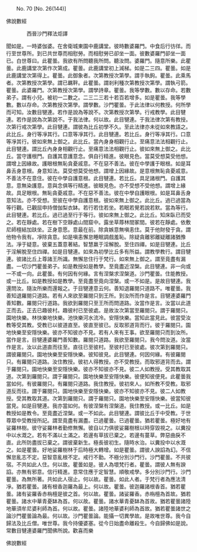 ﻿　　No. 70 [No. 26(144)]

佛說數經

　　　　西晉沙門釋法炬譯


聞如是。一時婆伽婆。在舍衛城東園中鹿講堂。彼時數婆羅門。中食后行彷徉。而行至世尊所。到已共世尊而相慰勞。而相慰勞已卻坐一面。彼數婆羅門卻坐一面已。白世尊曰。此瞿曇。我欲有所問聽我所問。聽汝問。婆羅門。隨意所樂。此瞿曇。此鹿講堂次第作次第成。瞿曇。此鹿講堂初上減梯。如是二三四。瞿曇。如是此鹿講堂次第得上。瞿曇。此御象者。次第教授次第學。謂手執鉤。瞿曇。此乘馬者。次第教授次第學。謂已羈靽。此瞿曇。謂剎利種次第教授次第學。謂執弓箭。瞿曇。此婆羅門。次第教授次第學。謂學詩章。瞿曇。我等學數。數以存命。若數弟子。謂有小兒。被初一二數之。二三二三若十若百若增多。如是瞿曇。我等學數。數以存命。次第教授次第學。謂學數。沙門瞿曇。于此法律以何教授。何所學而可知。汝數目犍連。若作是說為等說不。次第教授次第學。行戒教學。此目犍連。若作是說為次第說不。于我法律。何以故。此目犍連。于我法律次第有教授。次第行戒次第學。此目犍連。謂彼為比丘初學不久。至此法律亦未從如來教語之。此比丘。身行等凈其行。口意等凈其行。此目犍連。若比丘。身行等凈其行。口意等凈其行。彼如來無上御之。此比丘。當內身身相觀行止。至痛意法法相觀行止。此目犍連。謂比丘內身身相觀行止。至痛意法法相觀行止。彼如來無上御之。此比丘。當守護根門。自護其意護意念。俱自行精進。彼眼見色。當莫受想莫受他想。謂增上因緣故。護眼根無恥貪憂戚意。不在惡不善法。彼在中學護于眼根。如是耳鼻舌身意根。身意知法。莫受想莫受他想。謂增上因緣故。是意根無恥貪憂戚意。不善法不在意住。彼在中學自護意根。此目犍連。若比丘。具足諸根門。自護其意。意無染護意。意與念俱等行精進。彼眼見色。亦不受想不受他想。謂增上緣故。具足眼根。無恥貪憂戚意。不在惡不善法。彼在中學自護眼根。如是耳鼻舌身意知法。亦不受想。至彼在中學自護意根。彼如來無上御之。此比丘。過已過當為等行觀。已觀屈申持僧伽梨衣缽。若行若住若坐。若眠若覺若說若默。當為等行。此目犍連。若比丘。過已過至行于等行。彼如來無上御之。此比丘。知床臥已而受之。若在靜處。若在樹下空靜處山間窟中。露坐草蓐林間冢間。彼若在靜處。依敷尼師檀結加趺坐。正身意愿。意最在前。除貪嫉意無嗔恚住。莫于他財發于貪。謂他物令我有。凈除貪意。如是嗔恚懈怠睡眠調戲羞恥。除疑貪離邪離疑離諸猶豫法。凈于疑意。彼棄五蓋意著結。智慧羸于淫解脫。至住四禪。如是目犍連。比丘于淫解脫至住四禪。如是目犍連。如來為初學比丘多有所益。謂教學教行。謂目犍連。彼諸比丘上尊諸王所識。無懈怠住行于梵行。如來無上御之。謂至竟盡有漏盡。一切沙門瞿曇弟子。如是教授如是教學。至竟盡近涅槃。此目犍連。非一向或一不或一向。此瞿曇。有何因有何緣。言有涅槃求涅槃道。沙門瞿曇。住能教授。或一比丘。如是教授如是教學。至竟盡至竟向涅槃。或一不如是。是故目犍連。我還問汝。隨汝所樂而還報之。于目犍連意云何。善知退羅閱只道路不。唯瞿曇。我善知退羅閱只道路。若有人來欲至羅閱只到王所。到汝所而作是言。目犍連婆羅門善知數。羅閱只行道路。我欲到羅閱只至王所而問道路。汝當作是言。汝當以此道正而去。正去已趣彼村。趣彼村已至彼處。是故汝次第當至羅閱只。謂于羅閱只。園地快樂。林快樂地快樂。池快樂河水流冷。安隱快樂。當知此當見此。彼當受汝教等受其教。受教已以彼道直至。彼直至彼已。反取邪道背而行。彼于羅閱只。園地快樂至安隱快樂。彼亦不知彼亦不見。若有人來有王事。欲至羅閱只而到汝所。當作是言。目犍連婆羅門善知數。羅閱只道路。我欲至羅閱只。我今問汝道。汝當作是言。汝以此道直而往至。直往已至彼村。至彼村已至彼處。彼次第到羅閱只。謂彼羅閱只。園地快樂至安隱快樂。彼知彼見。此目犍連。何因何緣。有彼羅閱只。有羅閱只道路。汝住教授。彼初人得教授。亦不受教授。而取邪道背而去。謂于羅閱只。園地快樂至安隱快樂。彼亦不知彼亦不見。彼二人如教授。受其教取其道。次第到羅閱只。謂于羅閱只。園地快樂至安隱快樂。彼便知彼便見。此瞿曇我當如何。有彼羅閱只。有羅閱只道路。我住教授。彼初來人。如所教不受教。取邪道反而往。謂于羅閱只。園地快樂至安隱快樂。彼亦不知彼亦不見。彼二人如教授。受其教取其道。次第到羅閱只。謂于羅閱只。園地快樂至安隱快樂。彼當知彼當見。如是目犍連。我亦當如何。有彼涅槃有涅槃道。我住教授。或一比丘。如是教授如是教令。至竟盡近涅槃。或一不如此。此目犍連。謂彼比丘于中受教。于世尊眾中受教授所記。謂至竟盡有漏盡。已過瞿曇。已過瞿曇。猶若瞿曇。極好地有娑羅林樹。彼守娑羅林者勤修無懈。彼自以力俱彼娑羅樹根以時穿毀視之。以糞投中以水溉之。若有不滿以土滿之。若邊有草拔已棄之。若邊有蔓草。弊惡曲戾不直。此所防盡拔已棄之。謂彼棄新生。極長彼初生。隨時水治。以糞投中以水溉之。如是瞿曇。好地娑羅樹林于后時極大轉增。如是瞿曇。謂彼人諛諂為幻。不信懈怠亂志不定。惡智意亂根不定。戒行不勤。不極分別沙門行。沙門瞿曇。不共彼宿。不共如此人住。何以故。瞿曇如是。彼人為壞梵行者。瞿曇。謂彼人無有諛諂。亦無有邪意。信行精進。意常住應于定智慧。順敬戒學。多分別沙門行。沙門瞿曇。為無所著。共如此人宿止。何以故。瞿曇。如此人者。于梵行者為應法清凈。猶若瞿曇。諸有根香迦羅為最上。何以故。瞿曇。彼迦羅諸根香首。猶若瞿曇。諸有娑羅香赤栴檀是彼之首。何以故。瞿曇。諸娑羅香。赤栴檀為首故。猶若瞿曇。諸水中華青憂缽為首。何以故。瞿曇。諸水華青憂缽為首故。猶若瞿曇諸陸地華須牟尼婆利師為首。何以故。瞿曇。諸陸地華婆利師為首故。猶若瞿曇諸世之論沙門瞿曇論為最。何以故。沙門瞿曇論。能攝一切異學故。是故唯世尊。我今自歸法及比丘僧。唯世尊。我今持優婆塞。從今日始盡命離殺生。今自歸佛如是說。常數目犍連婆羅門聞佛所說。歡喜而樂

佛說數經
